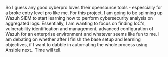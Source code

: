 So I guess any good cyberpro loves their opensource tools - espescially for a broke entry level pro like me. For this project, I am going to be spinning up Wazuh SIEM to start learning how to perform cybersecurity analysis on aggregated logs. Essentially, I am wanting to focus on finding IoC's, vulnerability identification and management, advanced configuration of Wazuh for an enterprise environment and whatever seems like fun to me.
I am debating on whether after I finish the base setup and learning objectives, if I want to dabble in automating the whole process using Ansible next.. Time will tell. 
